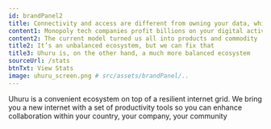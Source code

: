 ```yaml
---
id: brandPanel2
title: Connectivity and access are different from owning your data, which you don’t
content1: Monopoly tech companies profit billions on your digital activity because most of that activity is centrally hosted in a few servers based in developed countries
content2: The current model turned us all into products and commodity
title2: It’s an unbalanced ecosystem, but we can fix that
title3: Uhuru is, on the other hand, a much more balanced ecosystem
sourceUrl: /stats
btnTxt: View Stats
image: uhuru_screen.png # src/assets/brandPanel/..
---
```


Uhuru is a convenient ecosystem on top of a resilient internet grid. We bring you a new internet with a set of productivity tools so you can enhance collaboration within your country, your company, your community
